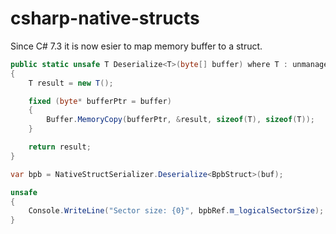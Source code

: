 # csharp-native-structs
Since C# 7.3 it is now esier to map memory buffer to a struct.

```csharp
public static unsafe T Deserialize<T>(byte[] buffer) where T : unmanaged
{
    T result = new T();

    fixed (byte* bufferPtr = buffer)
    {
        Buffer.MemoryCopy(bufferPtr, &result, sizeof(T), sizeof(T));
    }

    return result;
}

var bpb = NativeStructSerializer.Deserialize<BpbStruct>(buf);

unsafe
{
    Console.WriteLine("Sector size: {0}", bpbRef.m_logicalSectorSize);
}
```
